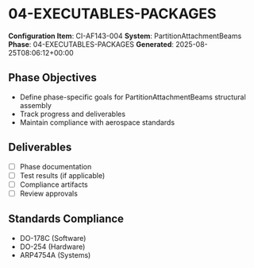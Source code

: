 # 04-EXECUTABLES-PACKAGES

**Configuration Item**: CI-AF143-004
**System**: PartitionAttachmentBeams
**Phase**: 04-EXECUTABLES-PACKAGES
**Generated**: 2025-08-25T08:06:12+00:00

## Phase Objectives
- Define phase-specific goals for PartitionAttachmentBeams structural assembly
- Track progress and deliverables
- Maintain compliance with aerospace standards

## Deliverables
- [ ] Phase documentation
- [ ] Test results (if applicable)
- [ ] Compliance artifacts
- [ ] Review approvals

## Standards Compliance
- DO-178C (Software)
- DO-254 (Hardware)
- ARP4754A (Systems)

